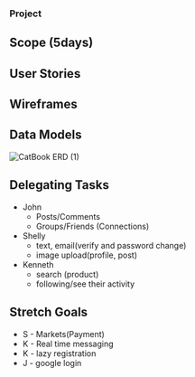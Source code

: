 ### Project 

## Scope (5days)


## User Stories


## Wireframes

## Data Models
![CatBook ERD (1)](https://user-images.githubusercontent.com/9824307/74787603-6bfa6280-5264-11ea-8c70-ba636f948722.png)

## Delegating Tasks
* John
	- Posts/Comments
	- Groups/Friends (Connections)
* Shelly
	- text, email(verify and password change)
	- image upload(profile, post)
* Kenneth
	- search (product)
	- following/see their activity

## Stretch Goals
* S - Markets(Payment)
* K - Real time messaging
* K - lazy registration
* J - google login
